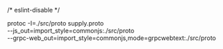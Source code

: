 /\* eslint-disable \*/

protoc -I=./src/proto supply.proto \
--js_out=import_style=commonjs:./src/proto \
--grpc-web_out=import_style=commonjs,mode=grpcwebtext:./src/proto
